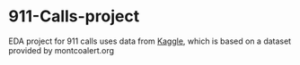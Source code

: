 # 911-Calls-project
EDA project for 911 calls
uses data from [Kaggle](https://www.kaggle.com/mchirico/montcoalert), which is based on a dataset provided by montcoalert.org
